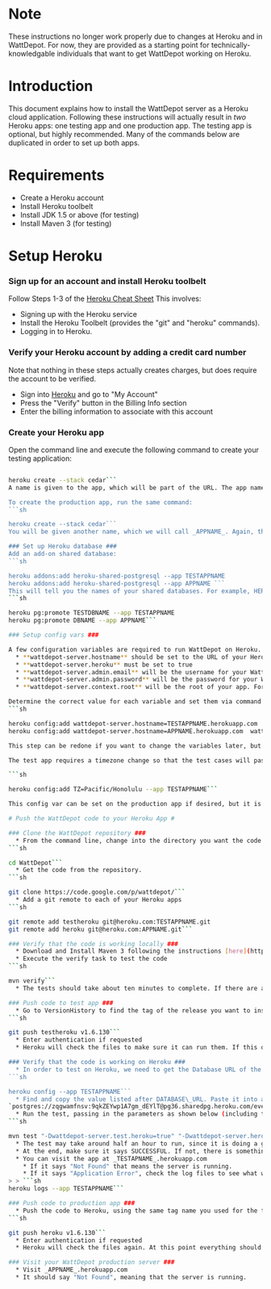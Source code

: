 # Note #
These instructions no longer work properly due to changes at Heroku and in WattDepot. For now, they are provided as a starting point for technically-knowledgable individuals that want to get WattDepot working on Heroku.

# Introduction #

This document explains how to install the WattDepot server as a Heroku cloud application. Following these instructions will actually result in _two_ Heroku apps: one testing app and one production app. The testing app is optional, but highly recommended. Many of the commands below are duplicated in order to set up both apps.

# Requirements #
  * Create a Heroku account
  * Install Heroku toolbelt
  * Install JDK 1.5 or above (for testing)
  * Install Maven 3 (for testing)

# Setup Heroku #

### Sign up for an account and install Heroku toolbelt ###
Follow Steps 1-3 of the [Heroku Cheat Sheet](https://devcenter.heroku.com/articles/quickstart)
This involves:
  * Signing up with the Heroku service
  * Install the Heroku Toolbelt (provides the "git" and "heroku" commands).
  * Logging in to Heroku.
### Verify your Heroku account by adding a credit card number ###
Note that nothing in these steps actually creates charges, but does require the account to be verified.
  * Sign into [Heroku](http://www.heroku.com) and go to "My Account"
  * Press the "Verify" button in the Billing Info section
  * Enter the billing information to associate with this account

### Create your Heroku app ###

Open the command line and execute the following command to create your testing application:
```sh

heroku create --stack cedar```
A name is given to the app, which will be part of the URL. The app name will be used in the following commands. We'll refer to it here as _TESTAPPNAME_, and your test app URL will be _TESTAPPNAME_.herokuapp.com by default. If you would like to change your _TESTAPPNAME_ you can do so through your online Heroku account, but keep in mind that no two apps can share the same name so pick something unique (for example, "test-wattdepot-hpu").

To create the production app, run the same command:
```sh

heroku create --stack cedar```
You will be given another name, which we will call _APPNAME_. Again, this can be changed through your online Heroku account (for example, "wattdepot-hpu").

### Set up Heroku database ###
Add an add-on shared database:
```sh

heroku addons:add heroku-shared-postgresql --app TESTAPPNAME
heroku addons:add heroku-shared-postgresql --app APPNAME ```
This will tell you the names of your shared databases. For example, HEROKU\_SHARED\_POSTGRESQL\_BLACK. You need these in the next step. Let's refer to them as _TESTDBNAME_ and _DBNAME_.
```sh

heroku pg:promote TESTDBNAME --app TESTAPPNAME
heroku pg:promote DBNAME --app APPNAME```

### Setup config vars ###

A few configuration variables are required to run WattDepot on Heroku.
  * **wattdepot-server.hostname** should be set to the URL of your Heroku application. By default, this is _TESTAPPNAME_.herokuapp.com or _APPNAME_.herokuapp.com
  * **wattdepot-server.heroku** must be set to true
  * **wattdepot-server.admin.email** will be the username for your WattDepot administrator
  * **wattdepot-server.admin.password** will be the password for your WattDepot administrator.
  * **wattdepot-server.context.root** will be the root of your app. For example, if set to "wattdepot" you will access your application via _appname_.herokuapp.com/wattdepot/. This value can be the same for both the test and production apps.

Determine the correct value for each variable and set them via command line:
```sh

heroku config:add wattdepot-server.hostname=TESTAPPNAME.herokuapp.com  wattdepot-server.admin.email=user@example.com wattdepot-server.admin.password=myPassw0rd wattdepot-server.context.root=wattdepot wattdepot-server.heroku=true --app TESTAPPNAME
heroku config:add wattdepot-server.hostname=APPNAME.herokuapp.com  wattdepot-server.admin.email=user@example.com wattdepot-server.admin.password=myPassw0rd wattdepot-server.context.root=wattdepot wattdepot-server.heroku=true --app APPNAME```

This step can be redone if you want to change the variables later, but it requires restarting the Heroku app.

The test app requires a timezone change so that the test cases will pass.

```sh

heroku config:add TZ=Pacific/Honolulu --app TESTAPPNAME```

This config var can be set on the production app if desired, but it is not necessary.

# Push the WattDepot code to your Heroku App #

### Clone the WattDepot repository ###
  * From the command line, change into the directory you want the code in.
```sh

cd WattDepot```
  * Get the code from the repository.
```sh

git clone https://code.google.com/p/wattdepot/```
  * Add a git remote to each of your Heroku apps
```sh

git remote add testheroku git@heroku.com:TESTAPPNAME.git
git remote add heroku git@heroku.com:APPNAME.git```

### Verify that the code is working locally ###
  * Download and Install Maven 3 following the instructions [here](http://maven.apache.org/download.html)
  * Execute the verify task to test the code
```sh

mvn verify```
  * The tests should take about ten minutes to complete. If there are any errors, they need to be fixed before continuing. Check with the WattDepot developers via the Google Group to determine the problem.

### Push code to test app ###
  * Go to VersionHistory to find the tag of the release you want to install (for example, v1.6.130). Push the release to the test app using the tag name. Remember the tag name that you select, as you will need it again for the production app.
```sh

git push testheroku v1.6.130```
  * Enter authentication if requested
  * Heroku will check the files to make sure it can run them. If this does not pass, Heroku won't accept the files. Check with the WattDepot developers via the Google Group to determine the problem.

### Verify that the code is working on Heroku ###
  * In order to test on Heroku, we need to get the Database URL of the test app.
```sh

heroku config --app TESTAPPNAME```
  * Find and copy the value listed after DATABASE\_URL. Paste it into another application (like Notepad or Word) and append `?ssl=true&sslfactory=org.postgresql.ssl.NonValidatingFactory` to the end of it. We'll call this the _DBURL_ It should look something like this:
`postgres://zqgwamfnsv:9qkZEYwp1A7gm_dEYlT@pg36.sharedpg.heroku.com/evening_rain_158?ssl=true&sslfactory=org.postgresql.ssl.NonValidatingFactory`
  * Run the test, passing in the parameters as shown below (including the quotation marks).
```sh

mvn test "-Dwattdepot-server.test.heroku=true" "-Dwattdepot-server.heroku.hostname=TESTAPPNAME.herokuapp.com" "-Dwattdepot-server.heroku.db.url=DBURL"```
  * The test may take around half an hour to run, since it is doing a great deal of work over the network.
  * At the end, make sure it says SUCCESSFUL. If not, there is something wrong with either the code or the Heroku configuration. Only proceed to the next step after the tests pass.
  * You can visit the app at _TESTAPNAME_.herokuapp.com
    * If it says "Not Found" that means the server is running.
    * If it says "Application Error", check the log files to see what went wrong
> > ```sh
heroku logs --app TESTAPPNAME```

### Push code to production app ###
  * Push the code to Heroku, using the same tag name you used for the test app above.
```sh

git push heroku v1.6.130```
  * Enter authentication if requested
  * Heroku will check the files again. At this point everything should be working since we already checked it.

### Visit your WattDepot production server ###
  * Visit _APPNAME_.herokuapp.com
  * It should say "Not Found", meaning that the server is running.